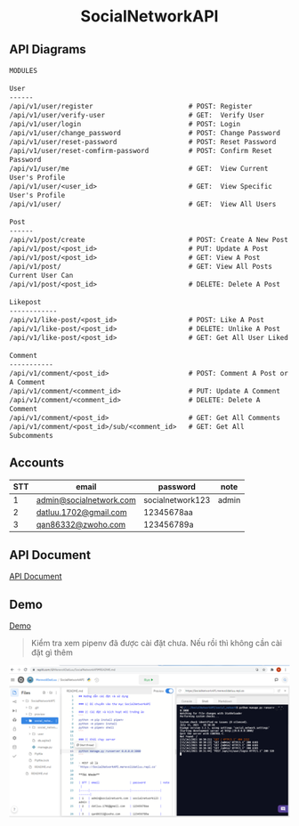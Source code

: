 
<div align="center">

# SocialNetworkAPI
  
</div>

## API Diagrams

```
MODULES

User
------
/api/v1/user/register                        # POST: Register
/api/v1/user/verify-user                     # GET:  Verify User
/api/v1/user/login                           # POST: Login
/api/v1/user/change_password                 # POST: Change Password
/api/v1/user/reset-password                  # POST: Reset Password
/api/v1/user/reset-comfirm-password          # POST: Confirm Reset Password 
/api/v1/user/me                              # GET:  View Current User's Profile
/api/v1/user/<user_id>                       # GET:  View Specific User's Profile
/api/v1/user/                                # GET:  View All Users

Post
------
/api/v1/post/create                          # POST: Create A New Post
/api/v1/post/<post_id>                       # PUT: Update A Post
/api/v1/post/<post_id>                       # GET: View A Post
/api/v1/post/                                # GET: View All Posts Current User Can
/api/v1/post/<post_id>                       # DELETE: Delete A Post

Likepost
------------
/api/v1/like-post/<post_id>                  # POST: Like A Post
/api/v1/like-post/<post_id>                  # DELETE: Unlike A Post
/api/v1/like-post/<post_id>                  # GET: Get All User Liked

Comment
-----------
/api/v1/comment/<post_id>                    # POST: Comment A Post or A Comment
/api/v1/comment/<comment_id>                 # PUT: Update A Comment
/api/v1/comment/<comment_id>                 # DELETE: Delete A Comment
/api/v1/comment/<post_id>                    # GET: Get All Comments
/api/v1/comment/<post_id>/sub/<comment_id>   # GET: Get All Subcomments  
```

## Accounts

| STT | email                   | password         | note  |
|-----|-------------------------|------------------|-------|
| 1   | admin@socialnetwork.com | socialnetwork123 | admin |
| 2   | datluu.1702@gmail.com   | 12345678aa       |       |
| 3   | qan86332@zwoho.com      | 123456789a       |       |

## API Document
[API Document](https://github.com/Merevoli-DatLuu/SocialNetworkAPI/wiki/API-Documentation-V1)

## Demo
[Demo](https://replit.com/join/odwfilaepm-merevolidatluu)

> Kiểm tra xem pipenv đã được cài đặt chưa. Nếu rồi thì không cần cài đặt gì thêm

![](https://github.com/Merevoli-DatLuu/SocialNetworkAPI/blob/master/preview/demo.png)
